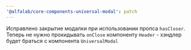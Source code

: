```yaml
---
'@alfalab/core-components-universal-modal': patch
---
```


Исправлено закрытие модалки при использовании пропса `hasCloser`. Теперь не нужно прокидывать `onClose` компоненту `Header` - хэндлер будет браться с компонента `UniversalModal`
